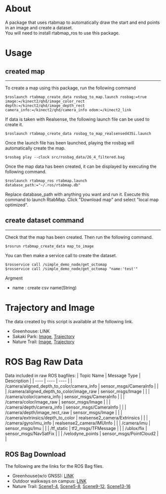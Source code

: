 # About

A package that uses rtabmap to automatically draw the start and end points in an image and create a dataset.  
You will need to install rtabmap_ros to use this package.

# Usage

## created map
---
To create a map using this package, run the following command

```code:bash
$roslaunch rtabmap_create_data rosbag_to_map.launch rosbag:=true image:=/kinect2/qhd/image_color_rect depth:=/kinect2/qhd/image_depth_rect camera_info:=/kinect2/qhd/camera_info odom:=/kinect2_link
```

If data is taken with Realsense, the following launch file can be used to create it.

```code:bash
$roslaunch rtabmap_create_data rosbag_to_map_realsensed435i.launch
```

Once the launch file has been launched, playing the rosbag will automatically create the map.

```code:bash
$rosbag play --clock src/rosbag_data/26_4_filtered.bag
```

Once the map data has been created, it can be displayed by executing the following command.

```terminal:map view
$roslaunch rtabmap_ros rtabmap.launch database_path:="~/.ros/rtabmap.db"
```

Replace database_path with anything you want and run it.
Execute this command to launch RtabMap. Click "Download map" and select "local map optimized".

## create dataset command
---
Check that the map has been created.
Then run the following command.

```terminal:execute create dataset
$rosrun rtabmap_create_data map_to_image
```

You can then make a service call to create the dataset.

```terminal:create data
$rosservice call /simple_demo_node/get_octomap
$rosservice call /simple_demo_node/get_octomap "name:'test'"
```

Argment

- name : create csv name(String)

# Trajectory and Image
The data created by this script is available at the following link.
- Greenhouse: LINK
- Sakaki Park: [Image](https://drive.google.com/drive/folders/1r86VdlAFYoo2JnIbW15G_UQ6H2MAt2yx?usp=sharing), [Trajectory](https://drive.google.com/drive/folders/1KBcuvrlyDnOzq-mb_UB8wOSmx1zKtmCL?usp=sharing)
- Nature Trail: [Image](https://drive.google.com/drive/folders/15rbCDSwCrZfFvDKyYNDqzUDZ8Ka230K1?usp=sharing), [Trajectory](https://drive.google.com/drive/folders/1eDfGuTIOxAVseU5C7nzBpRBjZNfr0CJm?usp=sharing)

# ROS Bag Raw Data
Data included in raw ROS bagfiles:
| Topic Name | Message Type | Description |
| ---- | ---- | ---- |
| /camera/aligned_depth_to_color/camera_info | sensor_msgs/CameraInfo | |
| /camera/aligned_depth_to_color/image_raw | sensor_msgs/Image | |
| /camera/color/camera_info | sensor_msgs/CameraInfo | |
| /camera/color/image_raw | sensor_msgs/Image | |
| /camera/depth/camera_info | sensor_msgs/CameraInfo | |
| /camera/depth/image_rect_raw | sensor_msgs/Image | |
| /camera/extrinsics/depth_to_color | realsense2_camera/Extrinsics | |
| /camera/gyro/imu_info | realsense2_camera/IMUInfo | |
| /camera/imu | sensor_msgs/Imu | |
| /tf_static | tf2_msgs/TFMessage | |
| /ublox/fix | sensor_msgs/NavSatFix | |
| /velodyne_points | sensor_msgs/PointCloud2 | |

## ROS Bag Download
The following are the links for the ROS Bag files.
- Greenhouse(w/o GNSS): [LINK](https://drive.google.com/drive/folders/1SkQqjOVCEIfVtKqkaTqsMY7RXUrXQG5V?usp=sharing)
- Outdoor walkways on campus: [LINK](https://drive.google.com/drive/folders/1gDawJ0bAbt2GLxvHze2Nx5NkuKjG-wsh?usp=sharing)
- Nature Trail: [Scene1-4](https://drive.google.com/drive/folders/1b4yKDzp4CuS5ZxjXa8uKEnFmI9BVmKmR?usp=sharing), [Scene5-8](https://drive.google.com/drive/folders/1OmlrXeYCnDlVh8Jz5b9GL6muJiFTkMAE?usp=sharing), [Scene9-12](https://drive.google.com/drive/folders/1v114hAQN5aPZ7Q1IOLdVD0n6DpXMH1FX?usp=sharing), [Scene13-16](https://drive.google.com/drive/folders/1pIk_HUDlL_WFV8tEvr7qgQVr90c1gAVQ?usp=sharing)
